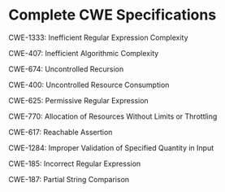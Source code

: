 

# Complete CWE Specifications

CWE-1333: Inefficient Regular Expression Complexity

CWE-407: Inefficient Algorithmic Complexity

CWE-674: Uncontrolled Recursion

CWE-400: Uncontrolled Resource Consumption

CWE-625: Permissive Regular Expression

CWE-770: Allocation of Resources Without Limits or Throttling

CWE-617: Reachable Assertion

CWE-1284: Improper Validation of Specified Quantity in Input

CWE-185: Incorrect Regular Expression

CWE-187: Partial String Comparison